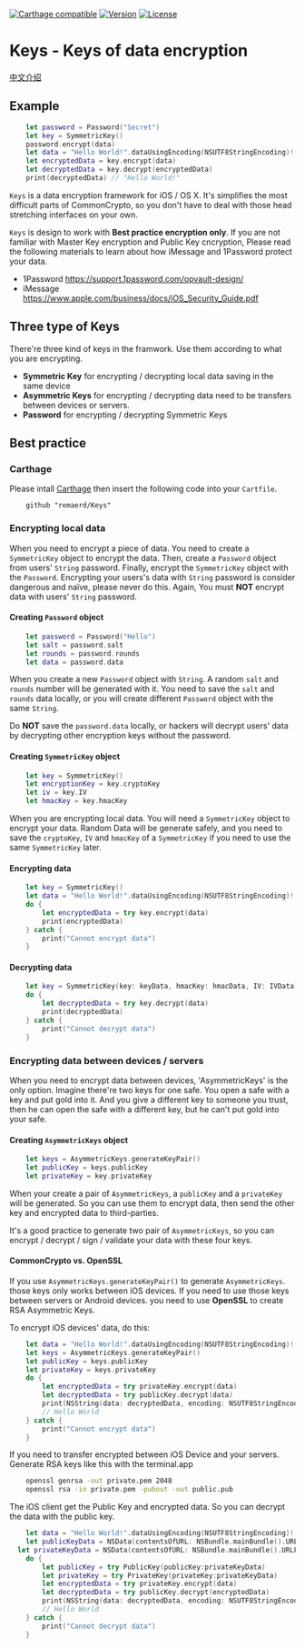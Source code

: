 [![Carthage compatible](https://img.shields.io/badge/Carthage-compatible-4BC51D.svg?style=flat)](https://github.com/remaerd/Keys)
[![Version](https://img.shields.io/github/release/soffes/Crypto.svg)](https://github.com/remaerd/Keys/releases)
[![License](https://img.shields.io/pypi/l/Django.svg)](https://github.com/remaerd/Keys/blob/master/LICENSE)


# Keys - Keys of data encryption
[中文介绍](https://github.com/remaerd/Keys/blob/master/README-CHINESE.MD)

## Example

```swift
	let password = Password("Secret")
	let key = SymmetricKey()
	password.encrypt(data)
	let data = "Hello World!".dataUsingEncoding(NSUTF8StringEncoding)!
	let encryptedData = key.encrypt(data)
	let decryptedData = key.decrypt(encryptedData)
	print(decryptedData) // "Hello World!"
```

`Keys` is a data encryption framework for iOS / OS X. It's simplifies the most difficult parts of CommonCrypto, so you don't have to deal with those head stretching interfaces on your own.

`Keys` is design to work with **Best practice encryption only**. If you are not familiar with Master Key encryption and Public Key cncryption, Please read the following materials to learn about how iMessage and 1Password protect your data.

- 1Password https://support.1password.com/opvault-design/
- iMessage https://www.apple.com/business/docs/iOS_Security_Guide.pdf

## Three type of Keys

There're three kind of keys in the framwork. Use them according to what you are encrypting.

- **Symmetric Key** for encrypting / decrypting local data saving in the same device
- **Asymmetric Keys** for encrypting  / decrypting data need to be transfers between devices or servers.
- **Password** for encrypting / decrypting Symmetric Keys


## Best practice

### Carthage

Please intall [Carthage](https://github.com/carthage/carthage) then insert the following code into your `Cartfile`.

```
	github "remaerd/Keys"
```

### Encrypting local data

When you need to encrypt a piece of data. You need to create a `SymmetricKey` object to encrypt the data. Then, create a `Password` object from users' `String` password. Finally, encrypt the `SymmetricKey` object with the `Password`. Encrypting your users's data with `String` password is consider dangerous and naïve, please never do this. Again, You must **NOT** encrypt data with users' `String` password. 

#### Creating `Password` object

```swift
	let password = Password("Hello")
	let salt = password.salt
	let rounds = password.rounds
	let data = password.data
```

When you create a new `Password` object with `String`. A random `salt` and `rounds` number will be generated with it.
You need to save the `salt` and `rounds` data locally, or you will create different `Password` object with the same `String`.

Do **NOT** save the `password.data` locally, or hackers will decrypt users' data by decrypting other encryption keys without the password.

#### Creating `SymmetricKey` object

```swift
	let key = SymmetricKey()
	let encryptionKey = key.cryptoKey
	let iv = key.IV
	let hmacKey = key.hmacKey
```

When you are encrypting local data. You will need a `SymmetricKey` object to encrypt your data. Random Data will be generate safely, and you need to save the `cryptoKey`, `IV` and `hmacKey` of a `SymmetricKey` if you need to use the same `SymmetricKey` later.

#### Encrypting data

```swift
	let key = SymmetricKey()
	let data = "Hello World!".dataUsingEncoding(NSUTF8StringEncoding)!
	do {
		let encryptedData = try key.encrypt(data)
		print(encryptedData)
	} catch {
		print("Cannot encrypt data")
	}
```

#### Decrypting data

```swift
	let key = SymmetricKey(key: keyData, hmacKey: hmacData, IV: IVData)
	do {
		let decryptedData = try key.decrypt(data)
		print(decryptedData)
	} catch {
		print("Cannot decrypt data")
	}
```

### Encrypting data between devices / servers

When you need to encrypt data between devices, 'AsymmetricKeys' is the only option. Imagine there're two keys for one safe. You open a safe with a key and put gold into it. And you give a different key to someone you trust, then he can open the safe with a different key, but he can't put gold into your safe.

#### Creating `AsymmetricKeys` object

```swift
	let keys = AsymmetricKeys.generateKeyPair()
	let publicKey = keys.publicKey
	let privateKey = key.privateKey
```

When your create a pair of `AsymmetricKeys`, a `publicKey` and a `privateKey` will be generated. So you can use them to encrypt data, then send the other key and encrypted data to third-parties.

It's a good practice to generate two pair of `AsymmetricKeys`, so you can encrypt / decrypt / sign / validate your data with these four keys.

#### CommonCrypto vs. OpenSSL

If you use ```AsymmetricKeys.generateKeyPair()``` to generate `AsymmetricKeys`. those keys only works between iOS devices. If you need to use those keys between servers or Android devices. you need to use **OpenSSL** to create RSA Asymmetric Keys.

To encrypt iOS devices' data, do this:

```swift
	let data = "Hello World!".dataUsingEncoding(NSUTF8StringEncoding)!
	let keys = AsymmetricKeys.generateKeyPair()
	let publicKey = keys.publicKey
	let privateKey = keys.privateKey
	do {
		let encryptedData = try privateKey.encrypt(data)
		let decryptedData = try publicKey.decrypt(data)
		print(NSString(data: decryptedData, encoding: NSUTF8StringEncoding))
		// Hello World
	} catch {
		print("Cannot encrypt data")
	}
```

If you need to transfer encrypted between iOS Device and your servers. Generate RSA keys like this with the terminal.app

```bash
	openssl genrsa -out private.pem 2048
	openssl rsa -in private.pem -pubout -out public.pub 
```

The iOS client get the Public Key and encrypted data. So you can decrypt the data with the public key.

```swift
	let data = "Hello World!".dataUsingEncoding(NSUTF8StringEncoding)!
	let publicKeyData = NSData(contentsOfURL: NSBundle.mainBundle().URLForResource("keys-public", withExtension: "pem")!)!
  let privateKeyData = NSData(contentsOfURL: NSBundle.mainBundle().URLForResource("keys-private", withExtension: "pem")!)!
	do {
		let publicKey = try PublicKey(publicKey:privateKeyData)
		let privateKey = try PrivateKey(privateKey:privateKeyData)
		let encryptedData = try privateKey.encrypt(data)
		let decryptedData = try publicKey.decrypt(encryptedData)
		print(NSString(data: decryptedData, encoding: NSUTF8StringEncoding))
		// Hello World
	} catch {
		print("Cannot decrypt data")
	}
```

